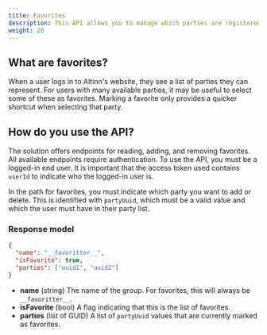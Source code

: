 ```yaml
---
title: Favorites
description: This API allows you to manage which parties are registered as favorites
weight: 20
---
```


## What are favorites?
When a user logs in to Altinn's website, they see a list of parties they can represent.
For users with many available parties, it may be useful to select some of these as favorites. Marking a favorite only provides a quicker shortcut when selecting that party.

## How do you use the API?
The solution offers endpoints for reading, adding, and removing favorites.
All available endpoints require authentication. To use the API, you must be a logged-in end user. It is important that the access token used contains `userId` to indicate who the logged-in user is.

In the path for favorites, you must indicate which party you want to add or delete. This is identified with `partyUuid`, which must be a valid value and which the user must have in their party list.

### Response model
```json
{
  "name": "__favoritter__",
  "isFavorite": true,
  "parties": ["uuid1", "uuid2"]
}
```

* **name** (string) The name of the group. For favorites, this will always be `__favoritter__`.
* **isFavorite** (bool) A flag indicating that this is the list of favorites.
* **parties** (list of GUID) A list of `partyUuid` values that are currently marked as favorites.
